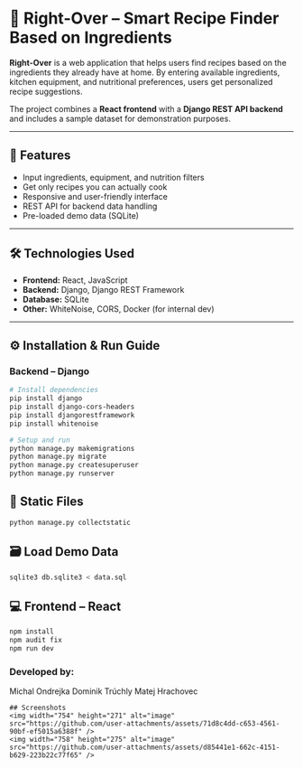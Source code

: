 # 🥘 Right-Over – Smart Recipe Finder Based on Ingredients

**Right-Over** is a web application that helps users find recipes based on the ingredients they already have at home. By entering available ingredients, kitchen equipment, and nutritional preferences, users get personalized recipe suggestions.

The project combines a **React frontend** with a **Django REST API backend** and includes a sample dataset for demonstration purposes.

---

## 🚀 Features

- Input ingredients, equipment, and nutrition filters
- Get only recipes you can actually cook
- Responsive and user-friendly interface
- REST API for backend data handling
- Pre-loaded demo data (SQLite)

---

## 🛠 Technologies Used

- **Frontend:** React, JavaScript
- **Backend:** Django, Django REST Framework
- **Database:** SQLite
- **Other:** WhiteNoise, CORS, Docker (for internal dev)

---

## ⚙️ Installation & Run Guide

### Backend – Django

```bash
# Install dependencies
pip install django
pip install django-cors-headers
pip install djangorestframework
pip install whitenoise

# Setup and run
python manage.py makemigrations
python manage.py migrate
python manage.py createsuperuser
python manage.py runserver
```

## 📁 Static Files

```bash
python manage.py collectstatic
```

## 🗃️ Load Demo Data
```bash
sqlite3 db.sqlite3 < data.sql
```

## 💻 Frontend – React
```bash
npm install
npm audit fix
npm run dev
```
### Developed by:
Michal Ondrejka
Dominik Trúchly
Matej Hrachovec
```
## Screenshots
<img width="754" height="271" alt="image" src="https://github.com/user-attachments/assets/71d8c4dd-c653-4561-90bf-ef5015a6388f" />
<img width="758" height="275" alt="image" src="https://github.com/user-attachments/assets/d85441e1-662c-4151-b629-223b22c77f65" />


